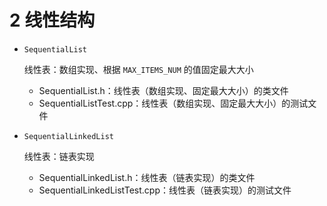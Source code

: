 # 2 线性结构

- `SequentialList`
  
  线性表：数组实现、根据 `MAX_ITEMS_NUM` 的值固定最大大小

  - SequentialList.h：线性表（数组实现、固定最大大小）的类文件
  - SequentialListTest.cpp：线性表（数组实现、固定最大大小）的测试文件


- `SequentialLinkedList`
  
  线性表：链表实现

  - SequentialLinkedList.h：线性表（链表实现）的类文件
  - SequentialLinkedListTest.cpp：线性表（链表实现）的测试文件